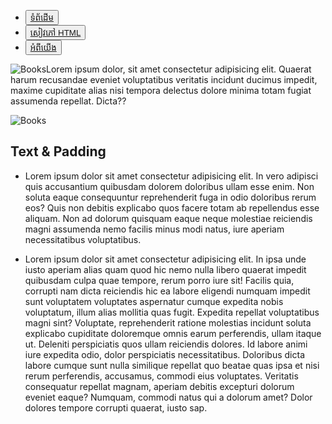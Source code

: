 <!DOCTYPE html>
<html lang="en">

<head>
    <meta charset="UTF-8">
    <meta name="viewport" content="width=device-width, initial-scale=1.0">
    <title>Document</title>
    <link rel="stylesheet" href="H4.css">
    <link rel="stylesheet" href="https://drive.google.com/uc?id=1fnfr5qkzL1Q2_bcLwymvEbew7-5MVbJ8">

</head>

<body>
    <div class="main ">
        <div class="navbar ">
            <div class="menu ">
                <ul>
                    <li><button class="cn "><a href="# ">ទំព័ដើម</a></button></li>
                    <li><button class="cn "><a href="# ">សៀវភៅ HTML</a></button></li>
                    <li><button class="cn "><a href="# ">អំពីយើង</a></button></li>
                </ul>
            </div>
        </div>
        <div class="container ">
            <section class="intro ">
                <p>
                    <img src="https://www.bing.com/th?id=OIP.QPITbeQOZQqS2ZdwRjSdoAHaEp&w=193&h=150&c=8&rs=1&qlt=90&o=6&pid=3.1&rm=2 " alt="Books " class="intro-image ">Lorem ipsum dolor, sit amet consectetur adipisicing elit. Quaerat harum recusandae
                    eveniet voluptatibus veritatis incidunt ducimus impedit, maxime cupiditate alias nisi tempora delectus dolore minima totam fugiat assumenda repellat. Dicta??
                </p>
            </section>
            <div class="intro-image1 ">
                <img src="https://www.bing.com/th?id=OIP.QPITbeQOZQqS2ZdwRjSdoAHaEp&w=193&h=150&c=8&rs=1&qlt=90&o=6&pid=3.1&rm=2 " alt="Books ">
            </div>
            <div class="intro-text ">
                <h2>Text & Padding</h2>
            </div>
            <section class="text-padding ">
                <div class="content-box ">
                    <ul>
                        <li>
                            Lorem ipsum dolor sit amet consectetur adipisicing elit. In vero adipisci quis accusantium quibusdam dolorem doloribus ullam esse enim. Non soluta eaque consequuntur reprehenderit fuga in odio doloribus rerum eos? Quis non debitis explicabo quos facere
                            totam ab repellendus esse aliquam. Non ad dolorum quisquam eaque neque molestiae reiciendis magni assumenda nemo facilis minus modi natus, iure aperiam necessitatibus voluptatibus.
                        </li>
                    </ul>
                    <ul>
                        <li>
                            Lorem ipsum dolor sit amet consectetur adipisicing elit. In ipsa unde iusto aperiam alias quam quod hic nemo nulla libero quaerat impedit quibusdam culpa quae tempore, rerum porro iure sit! Facilis quia, corrupti nam dicta reiciendis hic ea labore eligendi
                            numquam impedit sunt voluptatem voluptates aspernatur cumque expedita nobis voluptatum, illum alias mollitia quas fugit. Expedita repellat voluptatibus magni sint? Voluptate, reprehenderit ratione molestias incidunt soluta
                            explicabo cupiditate doloremque omnis earum perferendis, ullam itaque ut. Deleniti perspiciatis quos ullam reiciendis dolores. Id labore animi iure expedita odio, dolor perspiciatis necessitatibus. Doloribus dicta labore cumque
                            sunt nulla similique repellat quo beatae quas ipsa et nisi rerum perferendis, accusamus, commodi eius voluptates. Veritatis consequatur repellat magnam, aperiam debitis excepturi dolorum eveniet eaque? Numquam, commodi natus
                            qui a dolorum amet? Dolor dolores tempore corrupti quaerat, iusto sap.
                        </li>
                    </ul>
                </div>
            </section>
        </div>
    </div>
    <script src="https://drive.google.com/uc?id=1yz-_YyTJaKgnnZrcHBI0fYRRog7gkOu6"></script>
</body>

</html>
